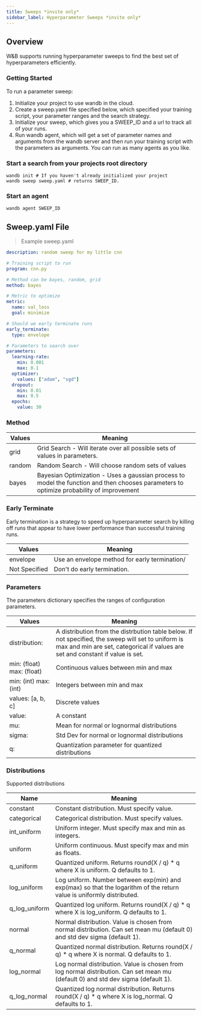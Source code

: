 ```yaml
---
title: Sweeps *invite only*
sidebar_label: Hyperparameter Sweeps *invite only*
---
```


## Overview

W&B supports running hyperparameter sweeps to find the best set of hyperparameters efficiently.

### Getting Started

To run a parameter sweep:

1. Initialize your project to use wandb in the cloud.
2. Create a sweep.yaml file specified below, which specified your training script, your parameter
ranges and the search strategy.
3. Initialize your sweep, which gives you a SWEEP_ID and a url to track all of
your runs.
4. Run wandb agent, which will get a set of parameter names and arguments from the
wandb server and then run your training script with the parameters as arguments.  You can
run as many agents as you like.

### Start a search from your projects root directory

```shell
wandb init # If you haven't already initialized your project
wandb sweep sweep.yaml # returns SWEEP_ID.
```

### Start an agent

```shell
wandb agent SWEEP_ID
```


## Sweep.yaml File
> Example sweep.yaml

```yaml
description: random sweep for my little cnn

# Training script to run
program: cnn.py  

# Method can be bayes, random, grid
method: bayes

# Metric to optimize
metric:
  name: val_loss
  goal: minimize

# Should we early terminate runs
early_terminate:
  type: envelope

# Parameters to search over
parameters:
  learning-rate:
    min: 0.001
    max: 0.1
  optimizer:
    values: ["adam", "sgd"]
  dropout:
    min: 0.01
    max: 0.5
  epochs:
    value: 30
```

### Method
Values | Meaning
------ | -------
grid | Grid Search - Will iterate over all possible sets of values in parameters.
random | Random Search - Will choose random sets of values
bayes | Bayesian Optimization - Uses a gaussian process to model the function and then chooses parameters to optimize probability of improvement

### Early Terminate
Early termination is a strategy to speed up hyperparameter search by killing off runs that
appear to have lower performance than successful training runs.

Values | Meaning
------- | -------
envelope | Use an envelope method for early termination/
Not Specified | Don't do early termination.

### Parameters

The parameters dictionary specifies the ranges of configuration parameters.

Values | Meaning
------ | -------
distribution: | A distribution from the distrbution table below.  If not specified, the sweep will set to uniform is max and min are set, categorical if values are set and constant if value is set.
min: (float) max: (float) | Continuous values between min and max
min: (int) max: (int) | Integers between min and max
values: [a, b, c] | Discrete values
value: | A constant
mu: | Mean for normal or lognormal distributions
sigma: | Std Dev for normal or lognormal distributions
q: | Quantization parameter for quantized distributions

### Distributions

Supported distributions

Name | Meaning
---- | -------
constant | Constant distribution.  Must specify value.
categorical | Categorical distribution.  Must specify values.
int_uniform | Uniform integer.  Must specify max and min as integers.
uniform | Uniform continuous.  Must specify max and min as floats.
q_uniform | Quantized uniform.  Returns  round(X / q) * q where X is uniform.  Q defaults to 1.
log_uniform | Log uniform.  Number between exp(min) and exp(max) so that the logarithm of the return value is uniformly distributed.
q_log_uniform | Quantized log uniform.  Returns  round(X / q) * q where X is log_uniform.  Q defaults to 1.
normal | Normal distribution.  Value is chosen from normal distribution.  Can set mean mu (default 0) and std dev sigma (default 1).
q_normal | Quantized normal distribution.  Returns  round(X / q) * q where X is normal.  Q defaults to 1.
log_normal | Log normal distribution. Value is chosen from log normal distribution.  Can set mean mu (default 0) and std dev sigma (default 1).
q_log_normal | Quantized log normal distribution.  Returns  round(X / q) * q where X is log_normal.  Q defaults to 1.